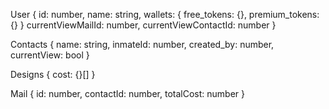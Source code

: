 User {
    id: number,
    name: string,
    wallets: {
        free_tokens: {},
        premium_tokens: {}
    }
    currentViewMailId: number,
    currentViewContactId: number
}

Contacts {
    name: string,
    inmateId: number,
    created_by: number,
    currentView: bool 
}

Designs {
    cost: {}[]
}

Mail {
    id: number,
    contactId: number,
    totalCost: number
}